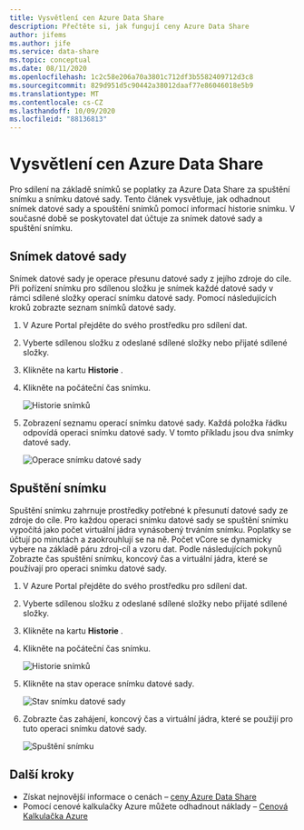 ```yaml
---
title: Vysvětlení cen Azure Data Share
description: Přečtěte si, jak fungují ceny Azure Data Share
author: jifems
ms.author: jife
ms.service: data-share
ms.topic: conceptual
ms.date: 08/11/2020
ms.openlocfilehash: 1c2c58e206a70a3801c712df3b5582409712d3c8
ms.sourcegitcommit: 829d951d5c90442a38012daaf77e86046018e5b9
ms.translationtype: MT
ms.contentlocale: cs-CZ
ms.lasthandoff: 10/09/2020
ms.locfileid: "88136813"
---
```

# <a name="understand-azure-data-share-pricing"></a>Vysvětlení cen Azure Data Share

Pro sdílení na základě snímků se poplatky za Azure Data Share za spuštění snímku a snímku datové sady. Tento článek vysvětluje, jak odhadnout snímek datové sady a spouštění snímků pomocí informací historie snímku. V současné době se poskytovatel dat účtuje za snímek datové sady a spuštění snímku.

## <a name="dataset-snapshot"></a>Snímek datové sady

Snímek datové sady je operace přesunu datové sady z jejího zdroje do cíle. Při pořízení snímku pro sdílenou složku je snímek každé datové sady v rámci sdílené složky operací snímku datové sady. Pomocí následujících kroků zobrazte seznam snímků datové sady. 

1. V Azure Portal přejděte do svého prostředku pro sdílení dat.

1. Vyberte sdílenou složku z odeslané sdílené složky nebo přijaté sdílené složky.

1. Klikněte na kartu **Historie** .

1. Klikněte na počáteční čas snímku.
 
    ![Historie snímků](./media/concepts/concepts-pricing/pricing-snapshot-history.png "Historie snímků") 

1. Zobrazení seznamu operací snímku datové sady. Každá položka řádku odpovídá operaci snímku datové sady. V tomto příkladu jsou dva snímky datové sady.

    ![Operace snímku datové sady](./media/concepts/concepts-pricing/pricing-dataset-snapshot.png "Operace snímku datové sady")

## <a name="snapshot-execution"></a>Spuštění snímku

Spuštění snímku zahrnuje prostředky potřebné k přesunutí datové sady ze zdroje do cíle. Pro každou operaci snímku datové sady se spuštění snímku vypočítá jako počet virtuální jádra vynásobený trváním snímku. Poplatky se účtují po minutách a zaokrouhlují se na ně. Počet vCore se dynamicky vybere na základě páru zdroj-cíl a vzoru dat. Podle následujících pokynů Zobrazte čas spuštění snímku, koncový čas a virtuální jádra, které se používají pro operaci snímku datové sady.

1. V Azure Portal přejděte do svého prostředku pro sdílení dat.

1. Vyberte sdílenou složku z odeslané sdílené složky nebo přijaté sdílené složky.

1. Klikněte na kartu **Historie** .

1. Klikněte na počáteční čas snímku.

    ![Historie snímků](./media/concepts/concepts-pricing/pricing-snapshot-history.png "Historie snímků") 

1. Klikněte na stav operace snímku datové sady.

    ![Stav snímku datové sady](./media/concepts/concepts-pricing/pricing-snapshot-status.png "Stav snímku datové sady")

1. Zobrazte čas zahájení, koncový čas a virtuální jádra, které se použijí pro tuto operaci snímku datové sady. 

    ![Spuštění snímku](./media/concepts/concepts-pricing/pricing-snapshot-execution.png "Spuštění snímku")

## <a name="next-steps"></a>Další kroky

- Získat nejnovější informace o cenách – [ceny Azure Data Share](https://azure.microsoft.com/pricing/details/data-share/)
- Pomocí cenové kalkulačky Azure můžete odhadnout náklady – [Cenová Kalkulačka Azure](https://azure.microsoft.com/pricing/calculator/)
